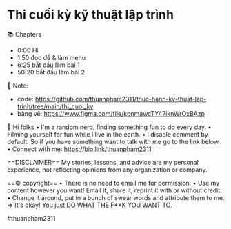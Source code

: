 # Thi cuối kỳ kỹ thuật lập trình

📚 Chapters

- 0:00 Hi
- 1:50 đọc đề & làm menu
- 6:25 bắt đầu làm bài 1
- 50:20 bắt đầu làm bài 2

📓 Note:

- code: https://github.com/thuanpham2311/thuc-hanh-ky-thuat-lap-trinh/tree/main/thi_cuoi_ky
- bảng vẽ: https://www.figma.com/file/kpnmawcTY47iknWrOxBAzp

👋 Hi folks
• I'm a random nerd, finding something fun to do every day.
• Filming yourself for fun while I live in the earth.
• I disable comment by default. So if you have something want to talk with me go to the link below.
• Connect with me: https://bio.link/thuanpham2311

==DISCLAIMER==
My stories, lessons, and advice are my personal experience, not reflecting opinions from any organization or company.

==© copyright==
• There is no need to email me for permission.
• Use my content however you want! Email it, share it, reprint it with or without credit.
• Change it around, put in a bunch of swear words and attribute them to me.
⇒ It's okay! You just DO WHAT THE F\*\*K YOU WANT TO.

#thuanpham2311

